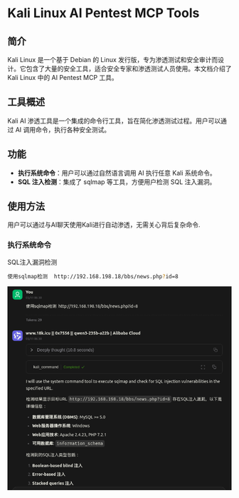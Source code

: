 # Kali Linux AI Pentest MCP Tools

## 简介

Kali Linux 是一个基于 Debian 的 Linux 发行版，专为渗透测试和安全审计而设计。它包含了大量的安全工具，适合安全专家和渗透测试人员使用。本文档介绍了 Kali Linux 中的 AI Pentest MCP 工具。

## 工具概述

Kali AI 渗透工具是一个集成的命令行工具，旨在简化渗透测试过程。用户可以通过 AI 调用命令，执行各种安全测试。

## 功能

- **执行系统命令**：用户可以通过自然语言调用 AI 执行任意 Kali 系统命令。
- **SQL 注入检测**：集成了 sqlmap 等工具，方便用户检测 SQL 注入漏洞。

## 使用方法

用户可以通过与AI聊天使用Kali进行自动渗透，无需关心背后复杂命令.

### 执行系统命令

SQL注入漏洞检测
```bash
使用sqlmap检测  http://192.168.198.18/bbs/news.php?id=8
```

![Kali Linux AI Pentest MCP Tools](https://github.com/0x7556/kali_mcp/blob/main/kali_cmd.png)

